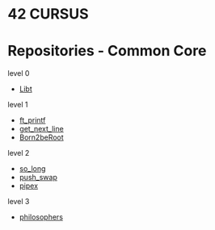 # 42 CURSUS

# Repositories - Common Core

level 0
* [Libt](https://github.com/PalmNeko/Libt)

level 1
* [ft_printf](https://github.com/PalmNeko/ft_printf)
* [get_next_line](https://github.com/PalmNeko/get_next_line)
* [Born2beRoot](https://github.com/PalmNeko/Born2beRoot)

level 2
* [so_long](https://github.com/PalmNeko/so_long)
* [push_swap](https://github.com/PalmNeko/push_swap)
* [pipex](https://github.com/PalmNeko/pipex)

level 3
* [philosophers](https://github.com/PalmNeko/philosophers)
